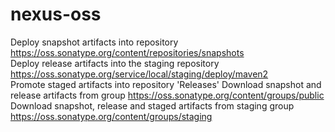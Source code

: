 # nexus-oss
Deploy snapshot artifacts into repository 
https://oss.sonatype.org/content/repositories/snapshots  
Deploy release artifacts into the staging repository 
https://oss.sonatype.org/service/local/staging/deploy/maven2  
Promote staged artifacts into repository 'Releases' 
Download snapshot and release artifacts from group 
https://oss.sonatype.org/content/groups/public  
Download snapshot, release and staged artifacts from staging group 
https://oss.sonatype.org/content/groups/staging  